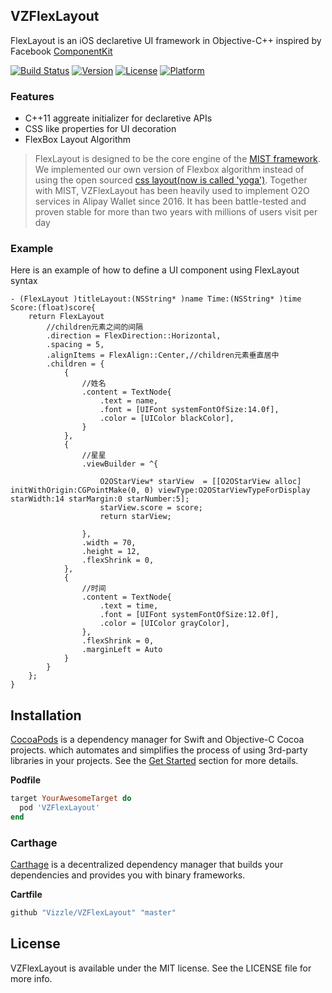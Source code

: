 ## VZFlexLayout

FlexLayout is an iOS declaretive UI framework in Objective-C++ inspired by Facebook [ComponentKit](https://componentkit.org/)

[![Build Status](https://travis-ci.org/Vizzle/VZFlexLayout.svg?branch=master)](https://travis-ci.org/Vizzle/VZFlexLayout)
[![Version](https://img.shields.io/cocoapods/v/VZFlexLayout.svg?style=flat)](http://cocoapods.org/pods/VZFlexLayout)
[![License](https://img.shields.io/cocoapods/l/VZFlexLayout.svg?style=flat)](http://cocoapods.org/pods/VZFlexLayout)
[![Platform](https://img.shields.io/cocoapods/p/VZFlexLayout.svg?style=flat)](http://cocoapods.org/pods/VZFlexLayout)


### Features
    
- C++11 aggreate initializer for declaretive APIs
- CSS like properties for UI decoration
- FlexBox Layout Algorithm
            
> FlexLayout is designed to be the core engine of the [MIST framework](https://github.com/Vizzle/MIST). We implemented our own version of Flexbox algorithm instead of using the open sourced [css layout(now is called 'yoga')](https://github.com/facebook/yoga). Together with MIST, VZFlexLayout has been heavily used to implement O2O services in Alipay Wallet since 2016. It has been battle-tested and proven stable for more than two years with millions of users visit per day

### Example

Here is an example of how to define a UI component using FlexLayout syntax

```objc
- (FlexLayout )titleLayout:(NSString* )name Time:(NSString* )time Score:(float)score{
    return FlexLayout
        //children元素之间的间隔
        .direction = FlexDirection::Horizontal,
        .spacing = 5,
        .alignItems = FlexAlign::Center,//children元素垂直居中
        .children = {
            {
                //姓名
                .content = TextNode{
                    .text = name,
                    .font = [UIFont systemFontOfSize:14.0f],
                    .color = [UIColor blackColor],
                }
            },
            {
                //星星
                .viewBuilder = ^{

                    O2OStarView* starView  = [[O2OStarView alloc] initWithOrigin:CGPointMake(0, 0) viewType:O2OStarViewTypeForDisplay starWidth:14 starMargin:0 starNumber:5];
                    starView.score = score;
                    return starView;

                },
                .width = 70,
                .height = 12,
                .flexShrink = 0,
            },
            {
                //时间
                .content = TextNode{
                    .text = time,
                    .font = [UIFont systemFontOfSize:12.0f],
                    .color = [UIColor grayColor],
                },
                .flexShrink = 0,
                .marginLeft = Auto
            }
        }
    };
}
```

## Installation

[CocoaPods](http://cocoapods.org) is a dependency manager for Swift and Objective-C Cocoa projects. which automates and simplifies the process of using 3rd-party libraries in your projects. See the [Get Started](https://cocoapods.org/#get_started) section for more details.

**Podfile**

```ruby
target YourAwesomeTarget do
  pod 'VZFlexLayout'
end
```

### Carthage

[Carthage](https://github.com/Carthage/Carthage) is a decentralized dependency manager that builds your dependencies and provides you with binary frameworks.

**Cartfile**

```ruby
github "Vizzle/VZFlexLayout" "master"
```

## License

VZFlexLayout is available under the MIT license. See the LICENSE file for more info.
